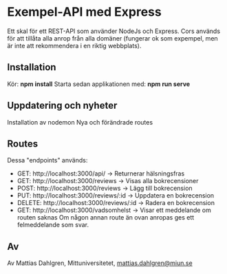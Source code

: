 # Exempel-API med Express
Ett skal för ett REST-API som använder NodeJs och Express.
Cors används för att tillåta alla anrop från alla domäner (fungerar ok som expempel, men är inte att rekommendera i en riktig webbplats).

## Installation
Kör: 
**npm install**
Starta sedan applikationen med: 
**npm run serve**

## Uppdatering och nyheter
Installation av nodemon 
Nya och förändrade routes

## Routes
Dessa "endpoints" används:
* GET: 	http://localhost:3000/api/ 						-> Returnerar hälsningsfras
* GET: 	http://localhost:3000/reviews 				    -> Visas alla bokrecensioner
* POST: http://localhost:3000/reviews 			        -> Lägg till bokrecension
* PUT: 	http://localhost:3000/reviews/:id			    -> Uppdatera en bokrecension
* DELETE: http://localhost:3000/reviews/:id	            -> Radera en bokrecension
* GET: http://localhost:3000/vadsomhelst                -> Visar ett meddelande om routen saknas
Om någon annan route än ovan anropas ges ett felmeddelande som svar.

## Av
Av Mattias Dahlgren, Mittuniversitetet, mattias.dahlgren@miun.se